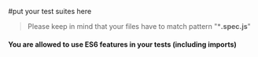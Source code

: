 #put your test suites here
> Please keep in mind that your files have to match pattern "***.spec.js**"
#### You are allowed to use ES6 features in your tests (including imports)